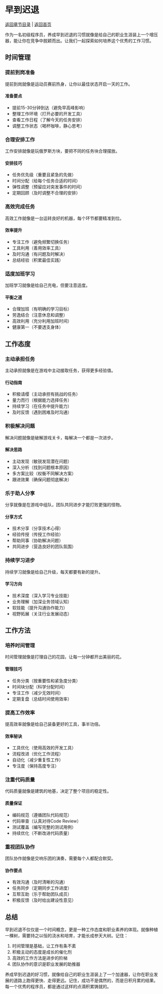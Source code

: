 # 早到迟退

[返回章节目录](./index.md) | [返回首页](../README.md)

作为一名初级程序员，养成早到迟退的习惯就像是给自己的职业生涯装上一个增压器，能让你在竞争中脱颖而出。让我们一起探索如何培养这个优秀的工作习惯。

## 时间管理

### 提前到岗准备

提前到岗就像是运动员赛前热身，让你以最佳状态开启一天的工作。

#### 准备要点
- 提前15-30分钟到达（避免早高峰影响）
- 整理工作环境（打开必要的开发工具）
- 查看工作日程（了解今天的任务安排）
- 调整工作状态（喝杯咖啡，静心思考）

### 合理安排工作

工作安排就像是玩俄罗斯方块，要把不同的任务块合理摆放。

#### 安排技巧
- 任务优先级（重要且紧急的先做）
- 时间分配（给每个任务合适的时间）
- 弹性调整（预留应对突发事件的时间）
- 定期回顾（及时调整不合理的安排）

### 高效完成任务

高效工作就像是一台运转良好的机器，每个环节都要精准到位。

#### 效率提升
- 专注工作（避免频繁切换任务）
- 工具利用（善用效率工具）
- 及时沟通（有问题及时解决）
- 总结经验（积累最佳实践）

### 适度加班学习

加班学习就像是给自己充电，但要注意适度。

#### 平衡之道
- 合理加班（有明确的学习目标）
- 劳逸结合（注意休息和调整）
- 高效利用（充分利用加班时间）
- 健康第一（不要透支身体）

## 工作态度

### 主动承担任务

主动承担就像是在游戏中主动接取任务，获得更多经验值。

#### 行动指南
- 积极请缨（主动承担有挑战的任务）
- 量力而行（根据能力选择任务）
- 持续学习（在任务中提升能力）
- 及时反馈（遇到困难及时沟通）

### 积极解决问题

解决问题就像是破解游戏关卡，每解决一个都是一次进步。

#### 解决思路
- 主动发现（敏锐发现潜在问题）
- 深入分析（找到问题根本原因）
- 多方案比较（权衡不同解决方案）
- 跟进效果（确保问题彻底解决）

### 乐于助人分享

分享就像是在游戏中组队，团队共同进步才能打败更强的怪物。

#### 分享方式
- 技术分享（分享技术心得）
- 经验传授（传授工作经验）
- 帮助同事（协助解决问题）
- 共同进步（营造良好的团队氛围）

### 持续学习进步

持续学习就像是给自己升级，每天都要有新的提升。

#### 学习方向
- 技术深度（深入学习专业技能）
- 业务理解（加深业务领域认知）
- 软技能（提升沟通协作能力）
- 视野拓展（关注行业发展动态）

## 工作方法

### 培养时间管理

时间管理就像是打理自己的花园，让每一分钟都开出美丽的花。

#### 管理技巧
- 任务分类（按重要性和紧急度分类）
- 时间块分配（科学分配时间）
- 专注工作（减少无效时间）
- 定期复盘（总结时间使用效率）

### 提高工作效率

提高效率就像是给自己装备更好的工具，事半功倍。

#### 效率秘诀
- 工具优化（使用高效的开发工具）
- 流程改进（优化工作流程）
- 自动化（减少重复性工作）
- 专注度（保持高度专注）

### 注重代码质量

代码质量就像是建筑的地基，决定了整个项目的稳定性。

#### 质量保证
- 编码规范（遵循团队代码规范）
- 代码审查（认真对待Code Review）
- 测试覆盖（编写完整的测试用例）
- 持续优化（不断改进代码质量）

### 重视团队协作

团队协作就像是交响乐团的演奏，需要每个人都配合默契。

#### 协作要点
- 有效沟通（及时清晰的沟通）
- 任务同步（定期同步工作进度）
- 互帮互助（乐于帮助团队成员）
- 积极反馈（及时给出建设性意见）

## 总结

早到迟退不仅仅是一个时间概念，更是一种工作态度和职业素养的体现。就像种植一棵树，需要持之以恒的浇水和培育，才能长成参天大树。记住：

1. 时间管理是基础，让工作有条不紊
2. 积极主动的态度是成长的催化剂
3. 高效的工作方法是进步的阶梯
4. 团队协作的意识是职业发展的助推器

养成早到迟退的好习惯，就像给自己的职业生涯装上了一个加速器，让你在职业发展的道路上跑得更快、走得更远。记住，成功不是偶然的，而是日积月累的结果。每一个优秀的程序员，都是通过这样的点滴积累铸就的。
